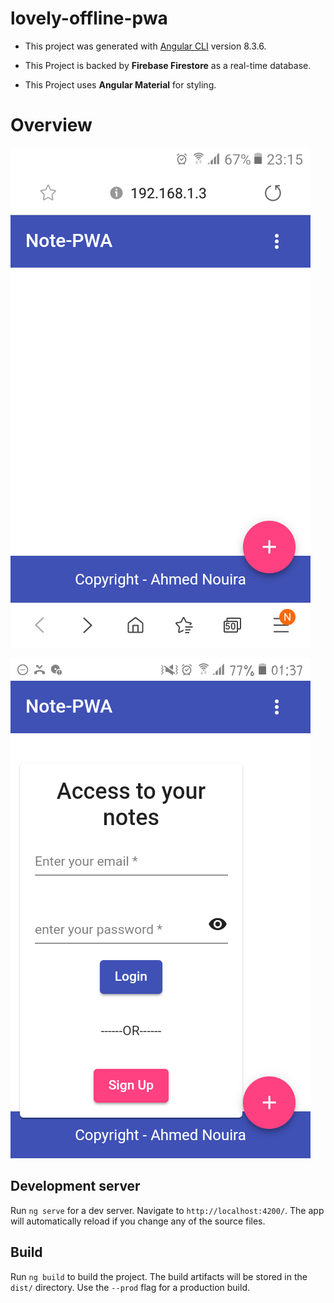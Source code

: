 # lovely-offline-pwa

* This project was generated with [Angular CLI](https://github.com/angular/angular-cli) version 8.3.6.

* This Project is backed by **Firebase Firestore** as a real-time database.

* This Project uses **Angular Material** for styling.

# Overview 

![layout](./img/layout.png)

![form](./img/form.png)

## Development server

Run `ng serve` for a dev server. Navigate to `http://localhost:4200/`. The app will automatically reload if you change any of the source files.


## Build

Run `ng build` to build the project. The build artifacts will be stored in the `dist/` directory. Use the `--prod` flag for a production build.